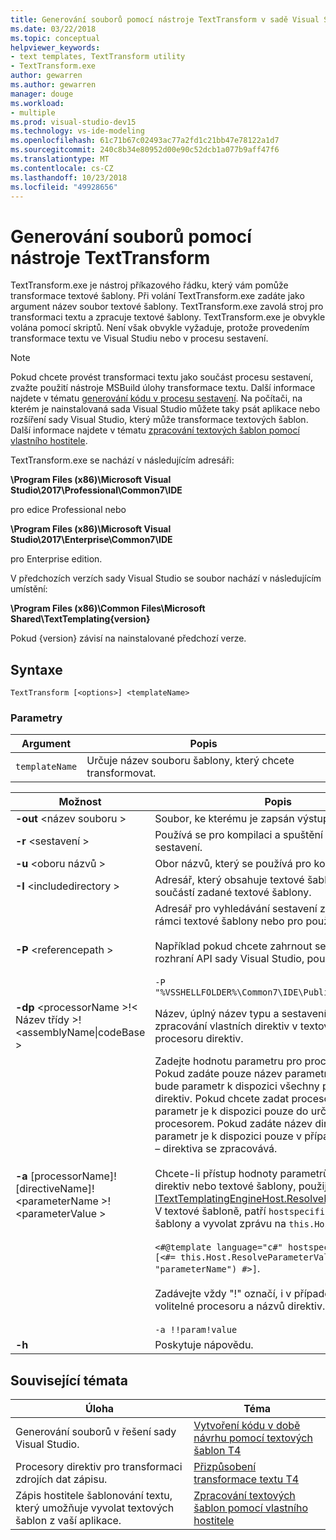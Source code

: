```yaml
---
title: Generování souborů pomocí nástroje TextTransform v sadě Visual Studio
ms.date: 03/22/2018
ms.topic: conceptual
helpviewer_keywords:
- text templates, TextTransform utility
- TextTransform.exe
author: gewarren
ms.author: gewarren
manager: douge
ms.workload:
- multiple
ms.prod: visual-studio-dev15
ms.technology: vs-ide-modeling
ms.openlocfilehash: 61c71b67c02493ac77a2fd1c21bb47e78122a1d7
ms.sourcegitcommit: 240c8b34e80952d00e90c52dcb1a077b9aff47f6
ms.translationtype: MT
ms.contentlocale: cs-CZ
ms.lasthandoff: 10/23/2018
ms.locfileid: "49928656"
---
```

# <a name="generate-files-with-the-texttransform-utility"></a>Generování souborů pomocí nástroje TextTransform

TextTransform.exe je nástroj příkazového řádku, který vám pomůže transformace textové šablony. Při volání TextTransform.exe zadáte jako argument název soubor textové šablony. TextTransform.exe zavolá stroj pro transformaci textu a zpracuje textové šablony. TextTransform.exe je obvykle volána pomocí skriptů. Není však obvykle vyžaduje, protože provedením transformace textu ve Visual Studiu nebo v procesu sestavení.

> [!NOTE]
> Pokud chcete provést transformaci textu jako součást procesu sestavení, zvažte použití nástroje MSBuild úlohy transformace textu. Další informace najdete v tématu [generování kódu v procesu sestavení](../modeling/code-generation-in-a-build-process.md). Na počítači, na kterém je nainstalovaná sada Visual Studio můžete taky psát aplikace nebo rozšíření sady Visual Studio, který může transformace textových šablon. Další informace najdete v tématu [zpracování textových šablon pomocí vlastního hostitele](../modeling/processing-text-templates-by-using-a-custom-host.md).

 TextTransform.exe se nachází v následujícím adresáři:

 **\Program Files (x86)\Microsoft Visual Studio\2017\Professional\Common7\IDE**

pro edice Professional nebo

 **\Program Files (x86)\Microsoft Visual Studio\2017\Enterprise\Common7\IDE**

 pro Enterprise edition.

V předchozích verzích sady Visual Studio se soubor nachází v následujícím umístění:

**\Program Files (x86)\Common Files\Microsoft Shared\TextTemplating\{version}**

Pokud {version} závisí na nainstalované předchozí verze.

## <a name="syntax"></a>Syntaxe

```
TextTransform [<options>] <templateName>
```

### <a name="parameters"></a>Parametry

|**Argument**|**Popis**|
|-|-|
|`templateName`|Určuje název souboru šablony, který chcete transformovat.|

|**Možnost**|**Popis**|
|-|-|
|**-out** \<název souboru >|Soubor, ke kterému je zapsán výstup transformace.|
|**-r** \<sestavení >|Používá se pro kompilaci a spuštění textové šablony sestavení.|
|**-u** \<oboru názvů >|Obor názvů, který se používá pro kompilaci šablony.|
|**-I** \<includedirectory >|Adresář, který obsahuje textové šablony, který je součástí zadané textové šablony.|
|**-P** \<referencepath >|Adresář pro vyhledávání sestavení zadaných v rámci textové šablony nebo pro použití **- r** možnost.<br /><br /> Například pokud chcete zahrnout sestavení pro rozhraní API sady Visual Studio, použijte<br /><br /> `-P "%VSSHELLFOLDER%\Common7\IDE\PublicAssemblies"`|
|**-dp** \<processorName >!\< Název třídy >! \<assemblyName&#124;codeBase >|Název, úplný název typu a sestavení, který slouží ke zpracování vlastních direktiv v textové šabloně procesoru direktiv.|
|**-a** [processorName]! [directiveName]! \<parameterName >! \<parameterValue >|Zadejte hodnotu parametru pro procesor direktiv. Pokud zadáte pouze název parametru a hodnota, bude parametr k dispozici všechny procesory direktiv. Pokud chcete zadat procesor direktiv, parametr je k dispozici pouze do určeným procesorem. Pokud zadáte název direktivy, parametr je k dispozici pouze v případě, že zadané – direktiva se zpracovává.<br /><br /> Chcete-li přístup hodnoty parametrů z procesoru direktiv nebo textové šablony, použijte [ITextTemplatingEngineHost.ResolveParameterValue](https://msdn.microsoft.com/library/microsoft.visualstudio.texttemplating.itexttemplatingenginehost.resolveparametervalue.aspx). V textové šabloně, patří `hostspecific` v direktivě šablony a vyvolat zprávu na `this.Host`. Příklad:<br /><br /> `<#@template language="c#" hostspecific="true"#> [<#= this.Host.ResolveParameterValue("", "", "parameterName") #>]`.<br /><br /> Zadávejte vždy "!" označí, i v případě, že vynecháte volitelné procesoru a názvů direktiv. Příklad:<br /><br /> `-a !!param!value`|
|**-h**|Poskytuje nápovědu.|

## <a name="related-topics"></a>Související témata

|Úloha|Téma|
|-|-|
|Generování souborů v řešení sady Visual Studio.|[Vytvoření kódu v době návrhu pomocí textových šablon T4](../modeling/design-time-code-generation-by-using-t4-text-templates.md)|
|Procesory direktiv pro transformaci zdrojích dat zápisu.|[Přizpůsobení transformace textu T4](../modeling/customizing-t4-text-transformation.md)|
|Zápis hostitele šablonování textu, který umožňuje vyvolat textových šablon z vaší aplikace.|[Zpracování textových šablon pomocí vlastního hostitele](../modeling/processing-text-templates-by-using-a-custom-host.md)|
